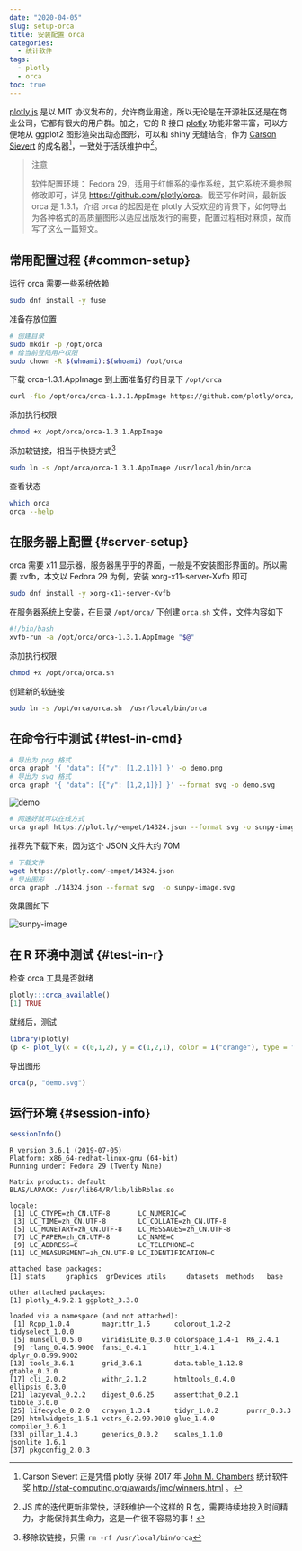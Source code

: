 ```yaml
---
date: "2020-04-05"
slug: setup-orca
title: 安装配置 orca
categories:
  - 统计软件
tags:
  - plotly
  - orca
toc: true
---
```


[plotly.js](https://github.com/plotly/plotly.js) 是以 MIT 协议发布的，允许商业用途，所以无论是在开源社区还是在商业公司，它都有很大的用户群。加之，它的 R 接口 [plotly](https://github.com/ropensci/plotly) 功能非常丰富，可以方便地从 ggplot2 图形渲染出动态图形，可以和 shiny 无缝结合，作为 [Carson Sievert](https://cpsievert.me/) 的成名器[^jsm-plotly]，一致处于活跃维护中[^update-plotly]。

[^update-plotly]: JS 库的迭代更新非常快，活跃维护一个这样的 R 包，需要持续地投入时间精力，才能保持其生命力，这是一件很不容易的事！
[^jsm-plotly]: Carson Sievert 正是凭借 plotly 获得 2017 年 [John M. Chambers](https://statweb.stanford.edu/~jmc4/vitae.html) 统计软件奖 <http://stat-computing.org/awards/jmc/winners.html> 。

> 注意
>
> 软件配置环境： Fedora 29，适用于红帽系的操作系统，其它系统环境参照修改即可，详见 <https://github.com/plotly/orca>。截至写作时间，最新版 orca 是 1.3.1，介绍 orca 的起因是在 plotly 大受欢迎的背景下，如何导出为各种格式的高质量图形以适应出版发行的需要，配置过程相对麻烦，故而写了这么一篇短文。


## 常用配置过程 {#common-setup}

运行 orca 需要一些系统依赖

```bash
sudo dnf install -y fuse
```

准备存放位置

```bash
# 创建目录
sudo mkdir -p /opt/orca
# 给当前登陆用户权限
sudo chown -R $(whoami):$(whoami) /opt/orca
```

下载 orca-1.3.1.AppImage 到上面准备好的目录下 `/opt/orca`

```bash
curl -fLo /opt/orca/orca-1.3.1.AppImage https://github.com/plotly/orca/releases/download/v1.3.1/orca-1.3.1.AppImage
```

添加执行权限

```bash
chmod +x /opt/orca/orca-1.3.1.AppImage
```

添加软链接，相当于快捷方式[^rm-link]

```bash
sudo ln -s /opt/orca/orca-1.3.1.AppImage /usr/local/bin/orca
```

[^rm-link]: 移除软链接，只需 `rm -rf /usr/local/bin/orca`

查看状态

```bash
which orca
orca --help
```

## 在服务器上配置 {#server-setup}

orca 需要 x11 显示器，服务器黑乎乎的界面，一般是不安装图形界面的。所以需要 xvfb，本文以 Fedora 29 为例，安装 xorg-x11-server-Xvfb 即可

```bash
sudo dnf install -y xorg-x11-server-Xvfb
```

在服务器系统上安装，在目录 `/opt/orca/` 下创建 `orca.sh` 文件，文件内容如下

```bash
#!/bin/bash
xvfb-run -a /opt/orca/orca-1.3.1.AppImage "$@"
```

添加执行权限

```bash
chmod +x /opt/orca/orca.sh
```

创建新的软链接

```bash
sudo ln -s /opt/orca/orca.sh  /usr/local/bin/orca
```

## 在命令行中测试 {#test-in-cmd}

```bash
# 导出为 png 格式
orca graph '{ "data": [{"y": [1,2,1]}] }' -o demo.png
# 导出为 svg 格式
orca graph '{ "data": [{"y": [1,2,1]}] }' --format svg -o demo.svg
```

![demo](https://user-images.githubusercontent.com/12031874/78466574-1e16bc80-7735-11ea-889a-95510b3dfaec.png)

```bash
# 网速好就可以在线方式
orca graph https://plot.ly/~empet/14324.json --format svg -o sunpy-image.svg
```

推荐先下载下来，因为这个 JSON 文件大约 70M 

```bash
# 下载文件
wget https://plotly.com/~empet/14324.json
# 导出图形
orca graph ./14324.json --format svg  -o sunpy-image.svg
```

效果图如下

![sunpy-image](https://user-images.githubusercontent.com/12031874/78466578-2969e800-7735-11ea-9a51-2d4ca8e0474e.png)


## 在 R 环境中测试 {#test-in-r}

检查 orca 工具是否就绪

```r
plotly:::orca_available()
[1] TRUE
```

就绪后，测试

```r
library(plotly)
(p <- plot_ly(x = c(0,1,2), y = c(1,2,1), color = I("orange"), type = "scatter", mode = "lines+markers+text"))
```

导出图形

```r
orca(p, "demo.svg")
```

## 运行环境 {#session-info}

```r
sessionInfo()
```
```
R version 3.6.1 (2019-07-05)
Platform: x86_64-redhat-linux-gnu (64-bit)
Running under: Fedora 29 (Twenty Nine)

Matrix products: default
BLAS/LAPACK: /usr/lib64/R/lib/libRblas.so

locale:
 [1] LC_CTYPE=zh_CN.UTF-8       LC_NUMERIC=C              
 [3] LC_TIME=zh_CN.UTF-8        LC_COLLATE=zh_CN.UTF-8    
 [5] LC_MONETARY=zh_CN.UTF-8    LC_MESSAGES=zh_CN.UTF-8   
 [7] LC_PAPER=zh_CN.UTF-8       LC_NAME=C                 
 [9] LC_ADDRESS=C               LC_TELEPHONE=C            
[11] LC_MEASUREMENT=zh_CN.UTF-8 LC_IDENTIFICATION=C       

attached base packages:
[1] stats     graphics  grDevices utils     datasets  methods   base     

other attached packages:
[1] plotly_4.9.2.1 ggplot2_3.3.0 

loaded via a namespace (and not attached):
 [1] Rcpp_1.0.4        magrittr_1.5      colorout_1.2-2    tidyselect_1.0.0 
 [5] munsell_0.5.0     viridisLite_0.3.0 colorspace_1.4-1  R6_2.4.1         
 [9] rlang_0.4.5.9000  fansi_0.4.1       httr_1.4.1        dplyr_0.8.99.9002
[13] tools_3.6.1       grid_3.6.1        data.table_1.12.8 gtable_0.3.0     
[17] cli_2.0.2         withr_2.1.2       htmltools_0.4.0   ellipsis_0.3.0   
[21] lazyeval_0.2.2    digest_0.6.25     assertthat_0.2.1  tibble_3.0.0     
[25] lifecycle_0.2.0   crayon_1.3.4      tidyr_1.0.2       purrr_0.3.3      
[29] htmlwidgets_1.5.1 vctrs_0.2.99.9010 glue_1.4.0        compiler_3.6.1   
[33] pillar_1.4.3      generics_0.0.2    scales_1.1.0      jsonlite_1.6.1   
[37] pkgconfig_2.0.3  
```
